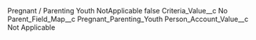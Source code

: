 <?xml version="1.0" encoding="UTF-8"?>
<CustomMetadata xmlns="http://soap.sforce.com/2006/04/metadata" xmlns:xsi="http://www.w3.org/2001/XMLSchema-instance" xmlns:xsd="http://www.w3.org/2001/XMLSchema">
    <label>Pregnant / Parenting Youth NotApplicable</label>
    <protected>false</protected>
    <values>
        <field>Criteria_Value__c</field>
        <value xsi:type="xsd:string">No</value>
    </values>
    <values>
        <field>Parent_Field_Map__c</field>
        <value xsi:type="xsd:string">Pregnant_Parenting_Youth</value>
    </values>
    <values>
        <field>Person_Account_Value__c</field>
        <value xsi:type="xsd:string">Not Applicable</value>
    </values>
</CustomMetadata>
